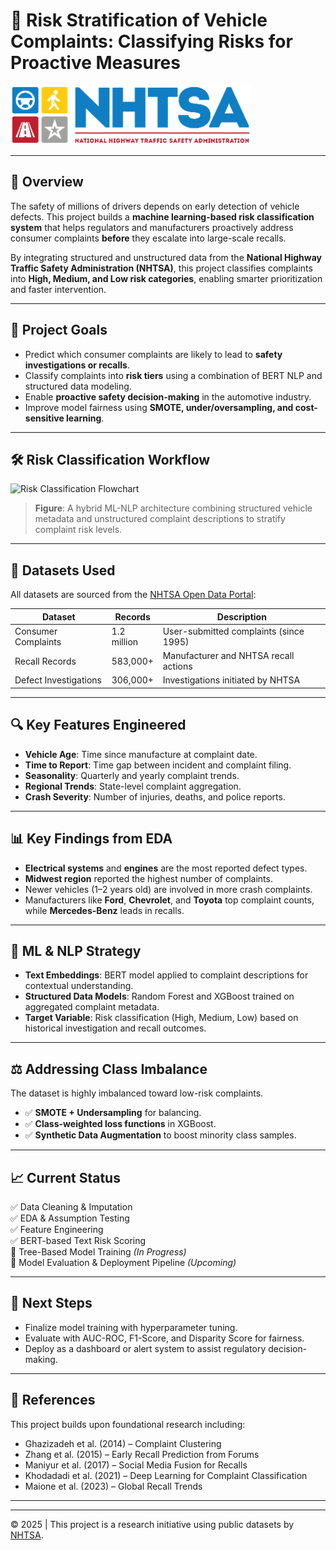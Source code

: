 # 🚗 Risk Stratification of Vehicle Complaints: Classifying Risks for Proactive Measures

![NHTSA Logo](Picture1.png)

---

## 📌 Overview

The safety of millions of drivers depends on early detection of vehicle defects. This project builds a **machine learning-based risk classification system** that helps regulators and manufacturers proactively address consumer complaints **before** they escalate into large-scale recalls.

By integrating structured and unstructured data from the **National Highway Traffic Safety Administration (NHTSA)**, this project classifies complaints into **High, Medium, and Low risk categories**, enabling smarter prioritization and faster intervention.

---

## 🧠 Project Goals

- Predict which consumer complaints are likely to lead to **safety investigations or recalls**.
- Classify complaints into **risk tiers** using a combination of BERT NLP and structured data modeling.
- Enable **proactive safety decision-making** in the automotive industry.
- Improve model fairness using **SMOTE, under/oversampling, and cost-sensitive learning**.

---

## 🛠️ Risk Classification Workflow

![Risk Classification Flowchart](./image.png)

> **Figure**: A hybrid ML-NLP architecture combining structured vehicle metadata and unstructured complaint descriptions to stratify complaint risk levels.

---

## 📁 Datasets Used

All datasets are sourced from the [NHTSA Open Data Portal](https://www.nhtsa.gov/nhtsa-datasets-and-apis):

| Dataset                 | Records      | Description |
|-------------------------|--------------|-------------|
| Consumer Complaints     | 1.2 million  | User-submitted complaints (since 1995) |
| Recall Records          | 583,000+     | Manufacturer and NHTSA recall actions |
| Defect Investigations   | 306,000+     | Investigations initiated by NHTSA |

---

## 🔍 Key Features Engineered

- **Vehicle Age**: Time since manufacture at complaint date.
- **Time to Report**: Time gap between incident and complaint filing.
- **Seasonality**: Quarterly and yearly complaint trends.
- **Regional Trends**: State-level complaint aggregation.
- **Crash Severity**: Number of injuries, deaths, and police reports.

---

## 📊 Key Findings from EDA

- **Electrical systems** and **engines** are the most reported defect types.
- **Midwest region** reported the highest number of complaints.
- Newer vehicles (1–2 years old) are involved in more crash complaints.
- Manufacturers like **Ford**, **Chevrolet**, and **Toyota** top complaint counts, while **Mercedes-Benz** leads in recalls.

---

## 🤖 ML & NLP Strategy

- **Text Embeddings**: BERT model applied to complaint descriptions for contextual understanding.
- **Structured Data Models**: Random Forest and XGBoost trained on aggregated complaint metadata.
- **Target Variable**: Risk classification (High, Medium, Low) based on historical investigation and recall outcomes.

---

## ⚖️ Addressing Class Imbalance

The dataset is highly imbalanced toward low-risk complaints.

- ✅ **SMOTE + Undersampling** for balancing.
- ✅ **Class-weighted loss functions** in XGBoost.
- ✅ **Synthetic Data Augmentation** to boost minority class samples.

---

## 📈 Current Status

✅ Data Cleaning & Imputation  
✅ EDA & Assumption Testing  
✅ Feature Engineering  
✅ BERT-based Text Risk Scoring  
🔄 Tree-Based Model Training *(In Progress)*  
🔄 Model Evaluation & Deployment Pipeline *(Upcoming)*

---

## 📌 Next Steps

- Finalize model training with hyperparameter tuning.
- Evaluate with AUC-ROC, F1-Score, and Disparity Score for fairness.
- Deploy as a dashboard or alert system to assist regulatory decision-making.

---

## 🔗 References

This project builds upon foundational research including:

- Ghazizadeh et al. (2014) – Complaint Clustering  
- Zhang et al. (2015) – Early Recall Prediction from Forums  
- Maniyur et al. (2017) – Social Media Fusion for Recalls  
- Khodadadi et al. (2021) – Deep Learning for Complaint Classification  
- Maione et al. (2023) – Global Recall Trends

---


---

© 2025 | This project is a research initiative using public datasets by [NHTSA](https://www.nhtsa.gov/).  

